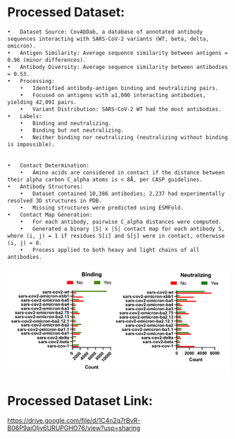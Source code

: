 
# Processed Dataset: 

	•	Dataset Source: CovAbDab, a database of annotated antibody sequences interacting with SARS-CoV-2 variants (WT, beta, delta, omicron).
	•	Antigen Similarity: Average sequence similarity between antigens = 0.96 (minor differences).
	•	Antibody Diversity: Average sequence similarity between antibodies = 0.53.
	•	Processing:
		•	Identified antibody-antigen binding and neutralizing pairs.
		•	Focused on antigens with ≥1,000 interacting antibodies, yielding 42,091 pairs.
		•	Variant Distribution: SARS-CoV-2 WT had the most antibodies.
	•	Labels:
		•	Binding and neutralizing.
		•	Binding but not neutralizing.
		•	Neither binding nor neutralizing (neutralizing without binding is impossible). 


	•	Contact Determination:
		•	Amino acids are considered in contact if the distance between their alpha carbon C_alpha atoms is < 8Å, per CASP guidelines.
	•	Antibody Structures:
		•	Dataset contained 10,386 antibodies; 2,237 had experimentally resolved 3D structures in PDB.
		•	Missing structures were predicted using ESMFold.
	•	Contact Map Generation:
		•	For each antibody, pairwise C_alpha distances were computed.
		•	Generated a binary |S| x |S| contact map for each antibody S, where (i, j) = 1 if residues S[i] and S[j] were in contact, otherwise (i, j) = 0.
		•	Process applied to both heavy and light chains of all antibodies.





![alt text](data_count.png)



# Processed Dataset Link:  

https://drive.google.com/file/d/1C4n2q7rBvR-B06P9ajOIjv6URUPGHO76/view?usp=sharing 